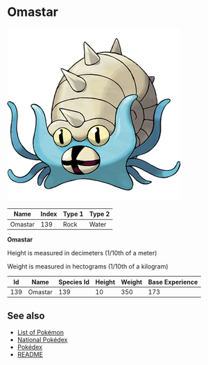 # Omastar


![Omastar](images/139.png)

| **Name** | **Index** | **Type 1** | **Type 2** |
|----|----|----|----|
| Omastar | 139 | Rock | Water  |

**Omastar** 


Height is measured in decimeters (1/10th of a meter)

Weight is measured in hectograms (1/10th of a kilogram)

| **Id** | **Name** | **Species Id** | **Height** | **Weight** | **Base Experience** |
|--------|----------|----------------|------------|------------|---------------------|
| 139 | Omastar | 139 | 10 | 350 | 173 |


## See also

- [List of Pokémon](../pokemon.md)
- [National Pokédex](../national_pokedex.md)
- [Pokédex](../pokedex.md)
- [README](../README.md)

